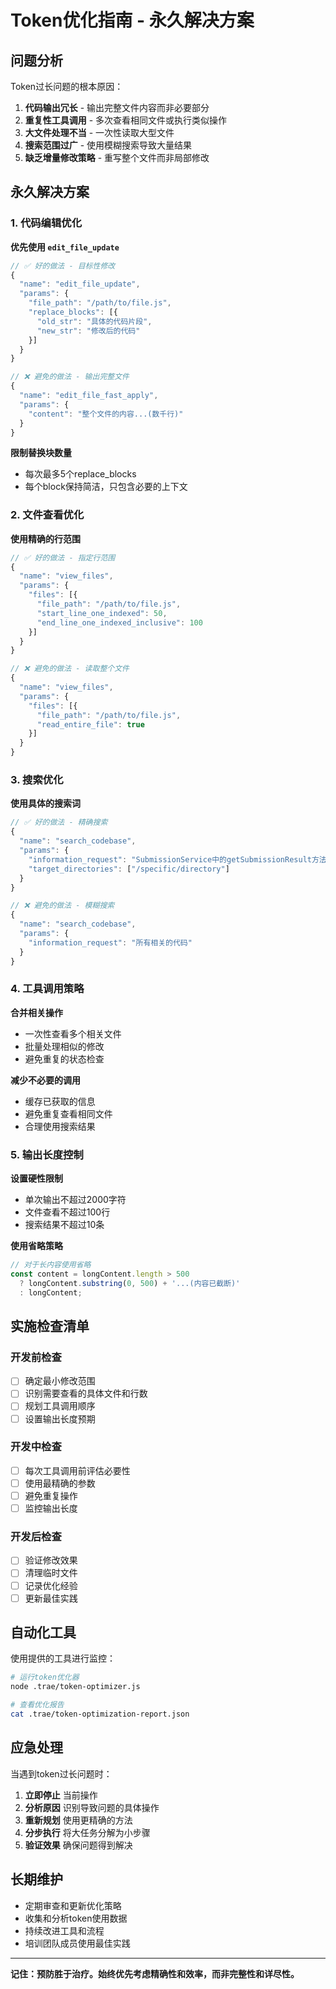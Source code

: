# Token优化指南 - 永久解决方案

## 问题分析

Token过长问题的根本原因：
1. **代码输出冗长** - 输出完整文件内容而非必要部分
2. **重复性工具调用** - 多次查看相同文件或执行类似操作
3. **大文件处理不当** - 一次性读取大型文件
4. **搜索范围过广** - 使用模糊搜索导致大量结果
5. **缺乏增量修改策略** - 重写整个文件而非局部修改

## 永久解决方案

### 1. 代码编辑优化

**优先使用 `edit_file_update`**
```javascript
// ✅ 好的做法 - 目标性修改
{
  "name": "edit_file_update",
  "params": {
    "file_path": "/path/to/file.js",
    "replace_blocks": [{
      "old_str": "具体的代码片段",
      "new_str": "修改后的代码"
    }]
  }
}

// ❌ 避免的做法 - 输出完整文件
{
  "name": "edit_file_fast_apply",
  "params": {
    "content": "整个文件的内容...(数千行)"
  }
}
```

**限制替换块数量**
- 每次最多5个replace_blocks
- 每个block保持简洁，只包含必要的上下文

### 2. 文件查看优化

**使用精确的行范围**
```javascript
// ✅ 好的做法 - 指定行范围
{
  "name": "view_files",
  "params": {
    "files": [{
      "file_path": "/path/to/file.js",
      "start_line_one_indexed": 50,
      "end_line_one_indexed_inclusive": 100
    }]
  }
}

// ❌ 避免的做法 - 读取整个文件
{
  "name": "view_files",
  "params": {
    "files": [{
      "file_path": "/path/to/file.js",
      "read_entire_file": true
    }]
  }
}
```

### 3. 搜索优化

**使用具体的搜索词**
```javascript
// ✅ 好的做法 - 精确搜索
{
  "name": "search_codebase",
  "params": {
    "information_request": "SubmissionService中的getSubmissionResult方法",
    "target_directories": ["/specific/directory"]
  }
}

// ❌ 避免的做法 - 模糊搜索
{
  "name": "search_codebase",
  "params": {
    "information_request": "所有相关的代码"
  }
}
```

### 4. 工具调用策略

**合并相关操作**
- 一次性查看多个相关文件
- 批量处理相似的修改
- 避免重复的状态检查

**减少不必要的调用**
- 缓存已获取的信息
- 避免重复查看相同文件
- 合理使用搜索结果

### 5. 输出长度控制

**设置硬性限制**
- 单次输出不超过2000字符
- 文件查看不超过100行
- 搜索结果不超过10条

**使用省略策略**
```javascript
// 对于长内容使用省略
const content = longContent.length > 500 
  ? longContent.substring(0, 500) + '...(内容已截断)'
  : longContent;
```

## 实施检查清单

### 开发前检查
- [ ] 确定最小修改范围
- [ ] 识别需要查看的具体文件和行数
- [ ] 规划工具调用顺序
- [ ] 设置输出长度预期

### 开发中检查
- [ ] 每次工具调用前评估必要性
- [ ] 使用最精确的参数
- [ ] 避免重复操作
- [ ] 监控输出长度

### 开发后检查
- [ ] 验证修改效果
- [ ] 清理临时文件
- [ ] 记录优化经验
- [ ] 更新最佳实践

## 自动化工具

使用提供的工具进行监控：

```bash
# 运行token优化器
node .trae/token-optimizer.js

# 查看优化报告
cat .trae/token-optimization-report.json
```

## 应急处理

当遇到token过长问题时：

1. **立即停止** 当前操作
2. **分析原因** 识别导致问题的具体操作
3. **重新规划** 使用更精确的方法
4. **分步执行** 将大任务分解为小步骤
5. **验证效果** 确保问题得到解决

## 长期维护

- 定期审查和更新优化策略
- 收集和分析token使用数据
- 持续改进工具和流程
- 培训团队成员使用最佳实践

---

**记住：预防胜于治疗。始终优先考虑精确性和效率，而非完整性和详尽性。**